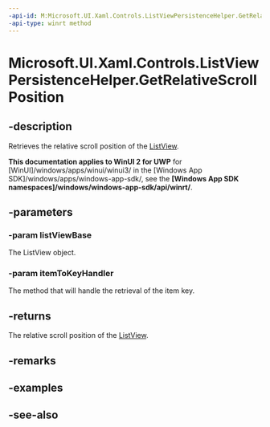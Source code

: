 ```yaml
---
-api-id: M:Microsoft.UI.Xaml.Controls.ListViewPersistenceHelper.GetRelativeScrollPosition(Microsoft.UI.Xaml.Controls.ListViewBase,Microsoft.UI.Xaml.Controls.ListViewItemToKeyHandler)
-api-type: winrt method
---
```


<!-- Method syntax
public string GetRelativeScrollPosition(Windows.UI.Xaml.Controls.ListViewBase listViewBase, Windows.UI.Xaml.Controls.ListViewItemToKeyHandler itemToKeyHandler)
-->

# Microsoft.UI.Xaml.Controls.ListViewPersistenceHelper.GetRelativeScrollPosition

## -description
Retrieves the relative scroll position of the [ListView](listview.md).

**This documentation applies to WinUI 2 for UWP** for [WinUI]/windows/apps/winui/winui3/ in the [Windows App SDK]/windows/apps/windows-app-sdk/, see the **[Windows App SDK namespaces]/windows/windows-app-sdk/api/winrt/**.

## -parameters
### -param listViewBase
The ListView object.

### -param itemToKeyHandler
The method that will handle the retrieval of the item key.

## -returns
The relative scroll position of the [ListView](listview.md).

## -remarks

## -examples

## -see-also
